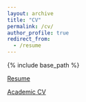 ```yaml
---
layout: archive
title: "CV"
permalink: /cv/
author_profile: true
redirect_from:
  - /resume
---
```


{% include base_path %}

[Resume]('/files/Varun_Nalam_Resume.pdf')

[Academic CV]('/files/Varun_Nalam_Resume.pdf')